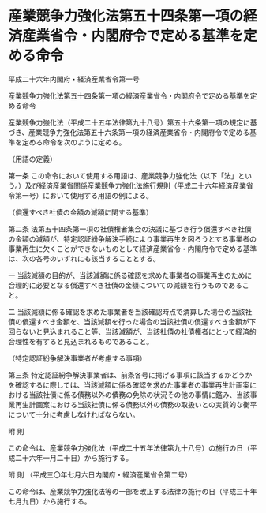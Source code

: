 # 産業競争力強化法第五十四条第一項の経済産業省令・内閣府令で定める基準を定める命令

平成二十六年内閣府・経済産業省令第一号

産業競争力強化法第五十四条第一項の経済産業省令・内閣府令で定める基準を定める命令

産業競争力強化法（平成二十五年法律第九十八号）第五十六条第一項の規定に基づき、産業競争力強化法第五十六条第一項の経済産業省令・内閣府令で定める基準を定める命令を次のように定める。

（用語の定義）

第一条 この命令において使用する用語は、産業競争力強化法（以下「法」という。）及び経済産業省関係産業競争力強化法施行規則（平成二十六年経済産業省令第一号）において使用する用語の例による。

（償還すべき社債の金額の減額に関する基準）

第二条 法第五十四条第一項の社債権者集会の決議に基づき行う償還すべき社債の金額の減額が、特定認証紛争解決手続により事業再生を図ろうとする事業者の事業再生に欠くことができないものとして経済産業省令・内閣府令で定める基準は、次の各号のいずれにも該当することとする。

一 当該減額の目的が、当該減額に係る確認を求めた事業者の事業再生のために合理的に必要となる償還すべき社債の金額についての減額を行うものであること。

二 当該減額に係る確認を求めた事業者を当該確認時点で清算した場合の当該社債の償還すべき金額を、当該減額を行った場合の当該社債の償還すべき金額が下回らないと見込まれること等、当該減額が、当該社債の社債権者にとって経済的合理性を有すると見込まれるものであること。

（特定認証紛争解決事業者が考慮する事項）

第三条 特定認証紛争解決事業者は、前条各号に掲げる事項に該当するかどうかを確認するに際しては、当該減額に係る確認を求めた事業者の事業再生計画案における当該社債に係る債務以外の債務の免除の状況その他の事情に鑑み、当該事業再生計画案における当該社債に係る債務以外の債務の取扱いとの実質的な衡平について十分に考慮しなければならない。

附 則

この命令は、産業競争力強化法（平成二十五年法律第九十八号）の施行の日（平成二十六年一月二十日）から施行する。

附 則 （平成三〇年七月六日内閣府・経済産業省令第二号）

この命令は、産業競争力強化法等の一部を改正する法律の施行の日（平成三十年七月九日）から施行する。
